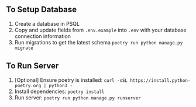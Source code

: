 ## To Setup Database
1. Create a database in PSQL
2. Copy and update fields from `.env.example` into `.env` with your database connection information 
3. Run migrations to get the latest schema `poetry run python manage.py migrate`

## To Run Server
1. [Optional] Ensure poetry is installed: `curl -sSL https://install.python-poetry.org | python3 -`
2. Install dependencies: `poetry install`
3. Run server: `poetry run python manage.py runserver`

